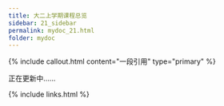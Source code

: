 ```yaml
---
title: 大二上学期课程总览
sidebar: 21_sidebar
permalink: mydoc_21.html
folder: mydoc
---
```


{% include callout.html content="一段引用" type="primary" %} 

正在更新中......

{% include links.html %}